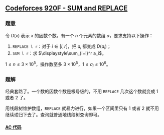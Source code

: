## [Codeforces 920F - SUM and REPLACE](http://codeforces.com/problemset/problem/920/F)

### 题意

令 $D(x)$ 表示 $x$ 的因数个数。有一个 $n$ 个元素的数组 $a$，要求支持以下操作：
1. `REPLACE l r`：对于 $i \in [l, r]$，把 $a_i$ 都变成 $D(a_i)$；
2. `SUM l r`：求 $\displaystyle\sum_{i=l}^r a_i$。

$1 \le n \le 3 \times 10^5$，操作数至多 $3 \times 10^5$，$1 \le a_i \le 10^6$。

### 题解

经典套路了。一个数的因数个数是根号级的，不用 `REPLACE` 几次这个数就变成 1 或者 2 了。

用线段树维护数组，`REPLACE` 就暴力进行，如果一个区间里只有 1 或者 2 就不用继续递归下去了。查询就普通地线段树查询即可。

#### [AC 代码](https://github.com/TsReaper/Competitive-Programming/blob/master/codeforces/920F/sol.cpp)
